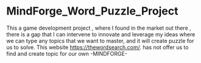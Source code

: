 # MindForge_Word_Puzzle_Project
This a game development project , where I found in the market out there , there is a gap that I can intervene to innovate and leverage my ideas where we can type any topics that we want to master, and it will create puzzle for us to solve.  This website https://thewordsearch.com/.  has not offer us to find and create topic for our own -MINDFORGE-

